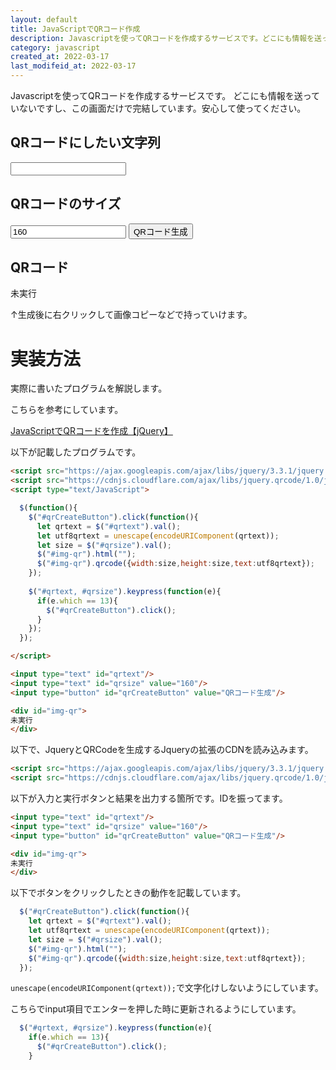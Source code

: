 ```yaml
---
layout: default
title: JavaScriptでQRコード作成
description: Javascriptを使ってQRコードを作成するサービスです。どこにも情報を送っていないですし、この画面だけで完結しています。安心して使ってください。
category: javascript
created_at: 2022-03-17
last_modifeid_at: 2022-03-17
---
```


<script src="https://cdnjs.cloudflare.com/ajax/libs/jquery.qrcode/1.0/jquery.qrcode.min.js"></script> 
<script type="text/JavaScript">

  $(function(){   
    $("#qrCreateButton").click(function(){
      let qrtext = $("#qrtext").val();
      let utf8qrtext = unescape(encodeURIComponent(qrtext));
      let size = $("#qrsize").val();
      $("#img-qr").html("");
      $("#img-qr").qrcode({width:size,height:size,text:utf8qrtext}); 
    });

    $("#qrtext, #qrsize").keypress(function(e){
      if(e.which == 13){
        $("#qrCreateButton").click();
      }
    });
  });

</script>

Javascriptを使ってQRコードを作成するサービスです。
どこにも情報を送っていないですし、この画面だけで完結しています。安心して使ってください。

## QRコードにしたい文字列

<input type="text" id="qrtext"/>

## QRコードのサイズ

<input type="text" id="qrsize" value="160"/>

<input type="button" id="qrCreateButton" value="QRコード生成"/>

## QRコード

<div id="img-qr">
未実行
</div>

↑生成後に右クリックして画像コピーなどで持っていけます。
# 実装方法

実際に書いたプログラムを解説します。

こちらを参考にしています。

[JavaScriptでQRコードを作成【jQuery】](https://onoredekaiketsu.com/create-qr-code-with-javascript/)

以下が記載したプログラムです。
```HTML
<script src="https://ajax.googleapis.com/ajax/libs/jquery/3.3.1/jquery.min.js"></script>
<script src="https://cdnjs.cloudflare.com/ajax/libs/jquery.qrcode/1.0/jquery.qrcode.min.js"></script> 
<script type="text/JavaScript">

  $(function(){   
    $("#qrCreateButton").click(function(){
      let qrtext = $("#qrtext").val();
      let utf8qrtext = unescape(encodeURIComponent(qrtext));
      let size = $("#qrsize").val();
      $("#img-qr").html("");
      $("#img-qr").qrcode({width:size,height:size,text:utf8qrtext}); 
    });
    
    $("#qrtext, #qrsize").keypress(function(e){
      if(e.which == 13){
        $("#qrCreateButton").click();
      }
    });
  });

</script>

<input type="text" id="qrtext"/>
<input type="text" id="qrsize" value="160"/>
<input type="button" id="qrCreateButton" value="QRコード生成"/>

<div id="img-qr">
未実行
</div>
```

以下で、JqueryとQRCodeを生成するJqueryの拡張のCDNを読み込みます。
```Html
<script src="https://ajax.googleapis.com/ajax/libs/jquery/3.3.1/jquery.min.js"></script>
<script src="https://cdnjs.cloudflare.com/ajax/libs/jquery.qrcode/1.0/jquery.qrcode.min.js"></script> 
```

以下が入力と実行ボタンと結果を出力する箇所です。IDを振ってます。
```Html
<input type="text" id="qrtext"/>
<input type="text" id="qrsize" value="160"/>
<input type="button" id="qrCreateButton" value="QRコード生成"/>

<div id="img-qr">
未実行
</div>
```

以下でボタンをクリックしたときの動作を記載しています。
```Javascript
  $("#qrCreateButton").click(function(){
    let qrtext = $("#qrtext").val();
    let utf8qrtext = unescape(encodeURIComponent(qrtext));
    let size = $("#qrsize").val();
    $("#img-qr").html("");
    $("#img-qr").qrcode({width:size,height:size,text:utf8qrtext}); 
  });
```

`unescape(encodeURIComponent(qrtext));`で文字化けしないようにしています。

こちらでinput項目でエンターを押した時に更新されるようにしています。
```Javascript
  $("#qrtext, #qrsize").keypress(function(e){
    if(e.which == 13){
      $("#qrCreateButton").click();
    }
```
